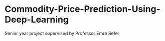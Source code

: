 # Commodity-Price-Prediction-Using-Deep-Learning
Senior year project supervised by Professor Emre Sefer
